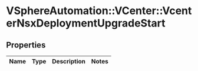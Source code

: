 # VSphereAutomation::VCenter::VcenterNsxDeploymentUpgradeStart

## Properties
Name | Type | Description | Notes
------------ | ------------- | ------------- | -------------


